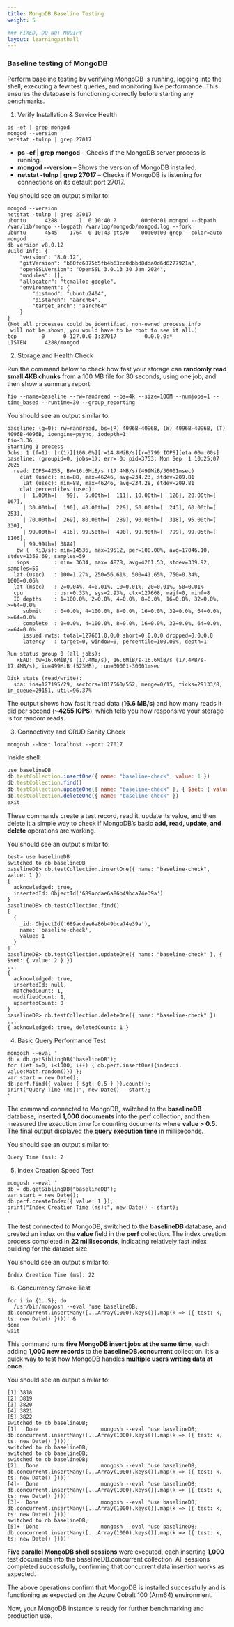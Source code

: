 ```yaml
---
title: MongoDB Baseline Testing 
weight: 5 

### FIXED, DO NOT MODIFY
layout: learningpathall
---
```



### Baseline testing of MongoDB
Perform baseline testing by verifying MongoDB is running, logging into the shell, executing a few test queries, and monitoring live performance. This ensures the database is functioning correctly before starting any benchmarks.

1. Verify Installation & Service Health

```console
ps -ef | grep mongod
mongod --version
netstat -tulnp | grep 27017
```
- **ps -ef | grep mongod** – Checks if the MongoDB server process is running.
- **mongod --version** – Shows the version of MongoDB installed.
- **netstat -tulnp | grep 27017** – Checks if MongoDB is listening for connections on its default port 27017.

You should see an output similar to:

```output
mongod --version
netstat -tulnp | grep 27017
ubuntu      4288       1  0 10:40 ?        00:00:01 mongod --dbpath /var/lib/mongo --logpath /var/log/mongodb/mongod.log --fork
ubuntu      4545    1764  0 10:43 pts/0    00:00:00 grep --color=auto mongod
db version v8.0.12
Build Info: {
    "version": "8.0.12",
    "gitVersion": "b60fc6875b5fb4b63cc0dbbd8dda0d6d6277921a",
    "openSSLVersion": "OpenSSL 3.0.13 30 Jan 2024",
    "modules": [],
    "allocator": "tcmalloc-google",
    "environment": {
        "distmod": "ubuntu2404",
        "distarch": "aarch64",
        "target_arch": "aarch64"
    }
}
(Not all processes could be identified, non-owned process info
 will not be shown, you would have to be root to see it all.)
tcp        0      0 127.0.0.1:27017         0.0.0.0:*               LISTEN      4288/mongod
```

2. Storage and Health Check

Run the command below to check how fast your storage can **randomly read small 4KB chunks** from a 100 MB file for 30 seconds, using one job, and then show a summary report:

```console
fio --name=baseline --rw=randread --bs=4k --size=100M --numjobs=1 --time_based --runtime=30 --group_reporting
```
You should see an output similar to:

```output
baseline: (g=0): rw=randread, bs=(R) 4096B-4096B, (W) 4096B-4096B, (T) 4096B-4096B, ioengine=psync, iodepth=1
fio-3.36
Starting 1 process
Jobs: 1 (f=1): [r(1)][100.0%][r=14.8MiB/s][r=3799 IOPS][eta 00m:00s]
baseline: (groupid=0, jobs=1): err= 0: pid=3753: Mon Sep  1 10:25:07 2025
  read: IOPS=4255, BW=16.6MiB/s (17.4MB/s)(499MiB/30001msec)
    clat (usec): min=88, max=46246, avg=234.23, stdev=209.81
     lat (usec): min=88, max=46246, avg=234.28, stdev=209.81
    clat percentiles (usec):
     |  1.00th=[   99],  5.00th=[  111], 10.00th=[  126], 20.00th=[  167],
     | 30.00th=[  190], 40.00th=[  229], 50.00th=[  243], 60.00th=[  253],
     | 70.00th=[  269], 80.00th=[  289], 90.00th=[  318], 95.00th=[  330],
     | 99.00th=[  416], 99.50th=[  490], 99.90th=[  799], 99.95th=[ 1106],
     | 99.99th=[ 3884]
   bw (  KiB/s): min=14536, max=19512, per=100.00%, avg=17046.10, stdev=1359.69, samples=59
   iops        : min= 3634, max= 4878, avg=4261.53, stdev=339.92, samples=59
  lat (usec)   : 100=1.27%, 250=56.61%, 500=41.65%, 750=0.34%, 1000=0.06%
  lat (msec)   : 2=0.04%, 4=0.01%, 10=0.01%, 20=0.01%, 50=0.01%
  cpu          : usr=0.33%, sys=2.93%, ctx=127668, majf=0, minf=8
  IO depths    : 1=100.0%, 2=0.0%, 4=0.0%, 8=0.0%, 16=0.0%, 32=0.0%, >=64=0.0%
     submit    : 0=0.0%, 4=100.0%, 8=0.0%, 16=0.0%, 32=0.0%, 64=0.0%, >=64=0.0%
     complete  : 0=0.0%, 4=100.0%, 8=0.0%, 16=0.0%, 32=0.0%, 64=0.0%, >=64=0.0%
     issued rwts: total=127661,0,0,0 short=0,0,0,0 dropped=0,0,0,0
     latency   : target=0, window=0, percentile=100.00%, depth=1

Run status group 0 (all jobs):
   READ: bw=16.6MiB/s (17.4MB/s), 16.6MiB/s-16.6MiB/s (17.4MB/s-17.4MB/s), io=499MiB (523MB), run=30001-30001msec

Disk stats (read/write):
  sda: ios=127195/29, sectors=1017560/552, merge=0/15, ticks=29133/8, in_queue=29151, util=96.37%
```
The output shows how fast it read data (**16.6 MB/s**) and how many reads it did per second (**~4255 IOPS**), which tells you how responsive your storage is for random reads.

3. Connectivity and CRUD Sanity Check

```console
mongosh --host localhost --port 27017
```

Inside shell:

```javascript
use baselineDB
db.testCollection.insertOne({ name: "baseline-check", value: 1 })
db.testCollection.find()
db.testCollection.updateOne({ name: "baseline-check" }, { $set: { value: 2 } })
db.testCollection.deleteOne({ name: "baseline-check" })
exit
```
These commands create a test record, read it, update its value, and then delete it a simple way to check if MongoDB’s basic **add, read, update, and delete** operations are working.

You should see an output similar to:

```output
test> use baselineDB
switched to db baselineDB
baselineDB> db.testCollection.insertOne({ name: "baseline-check", value: 1 })
{
  acknowledged: true,
  insertedId: ObjectId('689acdae6a86b49bca74e39a')
}
baselineDB> db.testCollection.find()
[
  {
    _id: ObjectId('689acdae6a86b49bca74e39a'),
    name: 'baseline-check',
    value: 1
  }
]
baselineDB> db.testCollection.updateOne({ name: "baseline-check" }, { $set: { value: 2 } })
...
{
  acknowledged: true,
  insertedId: null,
  matchedCount: 1,
  modifiedCount: 1,
  upsertedCount: 0
}
baselineDB> db.testCollection.deleteOne({ name: "baseline-check" })
...
{ acknowledged: true, deletedCount: 1 }
```

4. Basic Query Performance Test

```console
mongosh --eval '
db = db.getSiblingDB("baselineDB");
for (let i=0; i<1000; i++) { db.perf.insertOne({index:i, value:Math.random()}) };
var start = new Date();
db.perf.find({ value: { $gt: 0.5 } }).count();
print("Query Time (ms):", new Date() - start);
'
```
The command connected to MongoDB, switched to the **baselineDB** database, inserted **1,000 documents** into the perf collection, and then measured the execution time for counting documents where **value > 0.5**. The final output displayed the **query execution time** in milliseconds.

You should see an output similar to:

```output
Query Time (ms): 2
```

5. Index Creation Speed Test

```console
mongosh --eval '
db = db.getSiblingDB("baselineDB");
var start = new Date();
db.perf.createIndex({ value: 1 });
print("Index Creation Time (ms):", new Date() - start);
'
```
The test connected to MongoDB, switched to the **baselineDB** database, and created an index on the **value** field in the **perf** collection. The index creation process completed in **22 milliseconds**, indicating relatively fast index building for the dataset size.

You should see an output similar to:

```output
Index Creation Time (ms): 22
```

6. Concurrency Smoke Test

```console
for i in {1..5}; do
  /usr/bin/mongosh --eval 'use baselineDB; db.concurrent.insertMany([...Array(1000).keys()].map(k => ({ test: k, ts: new Date() })))' &
done
wait
```
This command runs **five MongoDB insert jobs at the same time**, each adding **1,000 new records** to the **baselineDB.concurrent** collection.
It’s a quick way to test how MongoDB handles **multiple users writing data at once**.

You should see an output similar to:

```output
[1] 3818
[2] 3819
[3] 3820
[4] 3821
[5] 3822
switched to db baselineDB;
[1]   Done                    mongosh --eval 'use baselineDB; db.concurrent.insertMany([...Array(1000).keys()].map(k => ({ test: k, ts: new Date() })))'
switched to db baselineDB;
switched to db baselineDB;
switched to db baselineDB;
[2]   Done                    mongosh --eval 'use baselineDB; db.concurrent.insertMany([...Array(1000).keys()].map(k => ({ test: k, ts: new Date() })))'
[4]-  Done                    mongosh --eval 'use baselineDB; db.concurrent.insertMany([...Array(1000).keys()].map(k => ({ test: k, ts: new Date() })))'
[3]-  Done                    mongosh --eval 'use baselineDB; db.concurrent.insertMany([...Array(1000).keys()].map(k => ({ test: k, ts: new Date() })))'
switched to db baselineDB;
[5]+  Done                    mongosh --eval 'use baselineDB; db.concurrent.insertMany([...Array(1000).keys()].map(k => ({ test: k, ts: new Date() })))'
```

**Five parallel MongoDB shell sessions** were executed, each inserting **1,000** test documents into the baselineDB.concurrent collection. All sessions completed successfully, confirming that concurrent data insertion works as expected.

The above operations confirm that MongoDB is installed successfully and is functioning as expected on the Azure Cobalt 100 (Arm64) environment.

Now, your MongoDB instance is ready for further benchmarking and production use.
